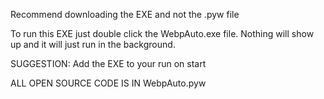 Recommend downloading the EXE and not the .pyw file

To run this EXE just double click the WebpAuto.exe file. Nothing will show up and it will just run in the background.

SUGGESTION: Add the EXE to your run on start

ALL OPEN SOURCE CODE IS IN WebpAuto.pyw
